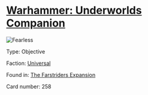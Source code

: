 # [Warhammer: Underworlds Companion](https://guidokessels.github.io/wh-underworlds)

  

![Fearless](https://warhammerunderworlds.com/wp-content/uploads/sites/6/2018/03/258_ENG.png)



Type: Objective

Faction: [Universal](https://guidokessels.github.io/wh-underworlds/factions/universal)

Found in: [The Farstriders Expansion](https://guidokessels.github.io/wh-underworlds/locations/the-farstriders-expansion)

Card number: 258
